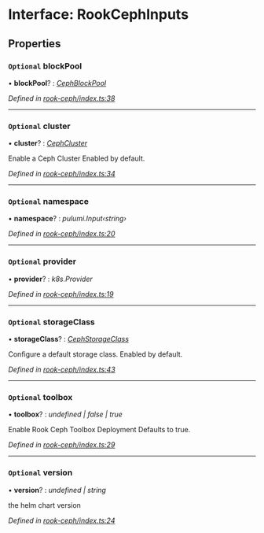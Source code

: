 
# Interface: RookCephInputs

## Properties

### `Optional` blockPool

• **blockPool**? : *[CephBlockPool](__kloudlib_rook_ceph_.cephblockpool.md)*

*Defined in [rook-ceph/index.ts:38](https://github.com/Place1/kloudlib/blob/27a9d16/packages/rook-ceph/index.ts#L38)*

___

### `Optional` cluster

• **cluster**? : *[CephCluster](__kloudlib_rook_ceph_.cephcluster.md)*

Enable a Ceph Cluster
Enabled by default.

*Defined in [rook-ceph/index.ts:34](https://github.com/Place1/kloudlib/blob/27a9d16/packages/rook-ceph/index.ts#L34)*

___

### `Optional` namespace

• **namespace**? : *pulumi.Input‹string›*

*Defined in [rook-ceph/index.ts:20](https://github.com/Place1/kloudlib/blob/27a9d16/packages/rook-ceph/index.ts#L20)*

___

### `Optional` provider

• **provider**? : *k8s.Provider*

*Defined in [rook-ceph/index.ts:19](https://github.com/Place1/kloudlib/blob/27a9d16/packages/rook-ceph/index.ts#L19)*

___

### `Optional` storageClass

• **storageClass**? : *[CephStorageClass](__kloudlib_rook_ceph_.cephstorageclass.md)*

Configure a default storage class.
Enabled by default.

*Defined in [rook-ceph/index.ts:43](https://github.com/Place1/kloudlib/blob/27a9d16/packages/rook-ceph/index.ts#L43)*

___

### `Optional` toolbox

• **toolbox**? : *undefined | false | true*

Enable Rook Ceph Toolbox Deployment
Defaults to true.

*Defined in [rook-ceph/index.ts:29](https://github.com/Place1/kloudlib/blob/27a9d16/packages/rook-ceph/index.ts#L29)*

___

### `Optional` version

• **version**? : *undefined | string*

the helm chart version

*Defined in [rook-ceph/index.ts:24](https://github.com/Place1/kloudlib/blob/27a9d16/packages/rook-ceph/index.ts#L24)*
